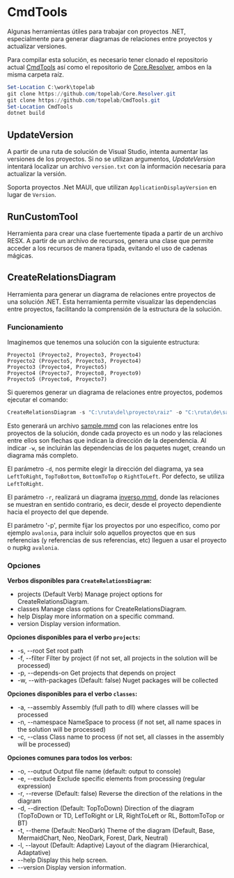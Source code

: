 # CmdTools

Algunas herramientas útiles para trabajar con proyectos .NET, especialmente para generar diagramas de relaciones entre proyectos y actualizar versiones.

Para compilar esta solución, es necesario tener clonado el repositorio actual [CmdTools](https://github.com/topelab/CmdTools.git) así como el repositorio de [Core.Resolver](https://github.com/topelab/Core.Resolver.git), ambos en la misma carpeta raíz.

```powershell
Set-Location C:\work\topelab
git clone https://github.com/topelab/Core.Resolver.git
git clone https://github.com/topelab/CmdTools.git
Set-Location CmdTools
dotnet build
```

## UpdateVersion

A partir de una ruta de solución de Visual Studio, intenta aumentar las versiones de los proyectos. Si no se utilizan argumentos, *UpdateVersion* intentará localizar un archivo `version.txt` con la información necesaria para actualizar la versión.

Soporta proyectos .Net MAUI, que utilizan `ApplicationDisplayVersion` en lugar de `Version`.

## RunCustomTool

Herramienta para crear una clase fuertemente tipada a partir de un archivo RESX. A partir de un archivo de recursos, genera una clase que permite acceder a los recursos de manera tipada, evitando el uso de cadenas mágicas.

## CreateRelationsDiagram

Herramienta para generar un diagrama de relaciones entre proyectos de una solución .NET. Esta herramienta permite visualizar las dependencias entre proyectos, facilitando la comprensión de la estructura de la solución.

### Funcionamiento

Imaginemos que tenemos una solución con la siguiente estructura:


    Proyecto1 (Proyecto2, Proyecto3, Proyecto4)
    Proyecto2 (Proyecto5, Proyecto3, Proyecto4)
    Proyecto3 (Proyecto4, Proyecto5)
    Proyecto4 (Proyecto7, Proyecto8, Proyecto9)
    Proyecto5 (Proyecto6, Proyecto7)

Si queremos generar un diagrama de relaciones entre proyectos, podemos ejecutar el comando:

```powershell
CreateRelationsDiagram -s "C:\ruta\del\proyecto\raiz" -o "C:\ruta\de\salida\sample.mmd' -d LeftToRight -w
```

Esto generará un archivo [sample.mmd](./sample.mmd) con las relaciones entre los proyectos de la solución, donde cada proyecto es un nodo y las relaciones entre ellos son flechas que indican la dirección de la dependencia. Al indicar `-w`, se incluirán las dependencias de los paquetes nuget, creando un diagrama más completo.

El parámetro `-d`, nos permite elegir la dirección del diagrama, ya sea `LeftToRight`, `TopToBottom`, `BottomToTop` o `RightToLeft`. Por defecto, se utiliza `LeftToRight`.

El parámetro `-r`, realizará un diagrama [inverso.mmd](./inverso.mmd), donde las relaciones se muestran en sentido contrario, es decir, desde el proyecto dependiente hacia el proyecto del que depende.

El parámetro '-p', permite fijar los proyectos por uno específico, como por ejemplo `avalonia`, para incluir solo aquellos proyectos que en sus referencias (y referencias de sus referencias, etc) lleguen a usar el proyecto o nupkg `avalonia`.


### Opciones

**Verbos disponibles para `CreateRelationsDiagram`:**

- projects    (Default Verb) Manage project options for CreateRelationsDiagram.
- classes     Manage class options for CreateRelationsDiagram.
- help        Display more information on a specific command.
- version     Display version information.

**Opciones disponibles para el verbo `projects`:**

- -s, --root             Set root path
- -f, --filter           Filter by project (if not set, all projects in the solution will be processed)
- -p, --depends-on       Get projects that depends on project
- -w, --with-packages    (Default: false) Nuget packages will be collected

**Opciones disponibles para el verbo `classes`:**

- -a, --assembly     Assembly (full path to dll) where classes will be processed
- -n, --namespace    NameSpace to process (if not set, all name spaces in the solution will be processed)
- -c, --class        Class name to process (if not set, all classes in the assembly will be processed)

**Opciones comunes para todos los verbos:**

- -o, --output       Output file name (default: output to console)
- -e, --exclude      Exclude specific elements from processing (regular expression)
- -r, --reverse      (Default: false) Reverse the direction of the relations in the diagram
- -d, --direction    (Default: TopToDown) Direction of the diagram (TopToDown or TD, LefToRight or LR, RightToLeft or RL, BottomToTop or BT)
- -t, --theme        (Default: NeoDark) Theme of the diagram (Default, Base, MermaidChart, Neo, NeoDark, Forest, Dark, Neutral)
- -l, --layout       (Default: Adaptive) Layout of the diagram (Hierarchical, Adaptative)
- --help             Display this help screen.
- --version          Display version information.
